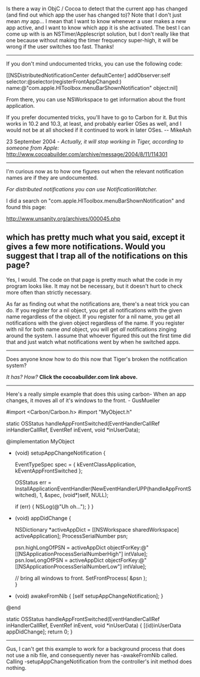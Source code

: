 Is there a way in ObjC / Cocoa to detect that the current app has changed (and find out which app the user has changed to)?  Note that I don't just mean *my* app... I mean that I want to know whenever a user makes a new app active, and I want to know which app it is she activated.  The best I can come up with is an NSTimer/Applescript solution, but I don't really like that one because without making the timer frequency super-high, it will be wrong if the user switches too fast.  Thanks!

----

If you don't mind undocumented tricks, you can use the following code:
    
[[NSDistributedNotificationCenter defaultCenter] 
   addObserver:self
   selector:@selector(registerFrontAppChanged:)
   name:@"com.apple.HIToolbox.menuBarShownNotification"
   object:nil]

From there, you can use NSWorkspace to get information about the front application.

If you prefer documented tricks, you'll have to go to Carbon for it. But this works in 10.2 and 10.3, at least, and probably earlier OSes as well, and I would not be at all shocked if it continued to work in later OSes. -- MikeAsh

23 September 2004 - *Actually, it will stop working in Tiger, according to someone from Apple:* http://www.cocoabuilder.com/archive/message/2004/8/11/114301

----
I'm curious now as to how one figures out when the relevant notification names are if they are undocumented.  

*For distributed notifications you can use NotificationWatcher.*

I did a search on "com.apple.HIToolbox.menuBarShownNotification" and found this page:

http://www.unsanity.org/archives/000045.php

which has pretty much what you said, except it gives a few more notifications.  Would you suggest that I trap all of the notifications on this page?
----
Yes, I would. The code on that page is pretty much what the code in my program looks like. It may not be necessary, but it doesn't hurt to check more often than strictly necessary.

As far as finding out what the notifications are, there's a neat trick you can do. If you register for a nil object, you get all notifications with the given name regardless of the object. If you register for a nil name, you get all notifications with the given object regardless of the name. If you register with nil for both name *and* object, you will get *all* notifications zinging around the system. I assume that whoever figured this out the first time did that and just watch what notifications went by when he switched apps.

----

Does anyone know how to do this now that Tiger's broken the notification system?

*It has? How?* **Click the cocoabuilder.com link above.**

----

Here's a really simple example that does this using carbon-
When an app changes, it moves all of it's windows to the front. - GusMueller

    
#import <Carbon/Carbon.h>
#import "MyObject.h"


static OSStatus handleAppFrontSwitched(EventHandlerCallRef inHandlerCallRef, EventRef inEvent, void *inUserData);

@implementation MyObject

- (void) setupAppChangeNotification {
    
    EventTypeSpec spec = { kEventClassApplication,  
        kEventAppFrontSwitched };
    
    OSStatus err = InstallApplicationEventHandler(NewEventHandlerUPP(handleAppFrontSwitched), 1, &spec, (void*)self, NULL);
    
    if (err) {
        NSLog(@"Uh oh...");
    }
}

- (void) appDidChange {
    
    NSDictionary *activeAppDict = [[NSWorkspace sharedWorkspace] activeApplication];
    ProcessSerialNumber    psn;
    
    psn.highLongOfPSN = activeAppDict objectForKey:@"[[NSApplicationProcessSerialNumberHigh"] intValue];
    psn.lowLongOfPSN  = activeAppDict objectForKey:@"[[NSApplicationProcessSerialNumberLow"] intValue];
    
    // bring all windows to front.
    SetFrontProcess( &psn );    
}

- (void) awakeFromNib {
    [self setupAppChangeNotification];
}

@end

static OSStatus handleAppFrontSwitched(EventHandlerCallRef inHandlerCallRef, EventRef inEvent, void *inUserData) {
    [(id)inUserData appDidChange];
    return 0;
}

----
Gus, I can't get this example to work for a background process that does not use a nib file, and consequently never has -awakeFromNib called.  Calling -setupAppChangeNotification from the controller's init method does nothing.
